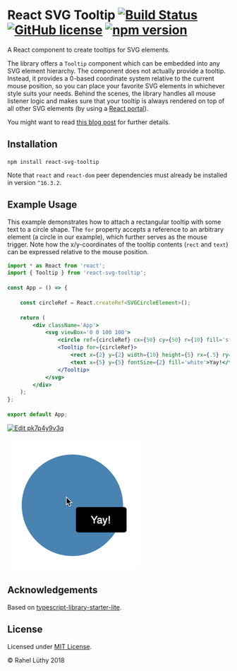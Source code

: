 # React SVG Tooltip [![Build Status](https://travis-ci.org/fhnw-stec/stec-recorder.svg?branch=master)](https://travis-ci.org/netzwerg/react-svg-tooltip) [![GitHub license](https://img.shields.io/badge/license-MIT-blue.svg)](https://github.com/facebook/react/blob/master/LICENSE) [![npm version](https://img.shields.io/npm/v/react-svg-tooltip.svg?style=flat)](https://www.npmjs.com/package/react-svg-tooltip)

A React component to create tooltips for SVG elements.

The library offers a `Tooltip` component which can be embedded into any SVG element hierarchy.
The component does not actually provide a tooltip.
Instead, it provides a 0-based coordinate system relative to the current mouse position, so you can place your favorite SVG elements in whichever style suits your needs.
Behind the scenes, the library handles all mouse listener logic and makes sure that your tooltip is always rendered on top of all other SVG elements (by using a [React portal](https://reactjs.org/docs/portals.html)).

You might want to read [this blog post](https://netzwerg.ch/blog/2018/05/24/react-svg-tooltips/) for further details.

## Installation

`npm install react-svg-tooltip`

Note that `react` and `react-dom` peer dependencies must already be installed in version `^16.3.2`.

## Example Usage

This example demonstrates how to attach a rectangular tooltip with some text to a circle shape.
The `for` property accepts a reference to an arbitrary element (a circle in our example), which further serves as the mouse trigger.
Note how the x/y-coordinates of the tooltip contents (`rect` and `text`) can be expressed relative to the mouse position. 

```jsx
import * as React from 'react';
import { Tooltip } from 'react-svg-tooltip';

const App = () => {

    const circleRef = React.createRef<SVGCircleElement>();

    return (
        <div className='App'>
            <svg viewBox='0 0 100 100'>
                <circle ref={circleRef} cx={50} cy={50} r={10} fill='steelblue'/>
                <Tooltip for={circleRef}>
                    <rect x={2} y={2} width={10} height={5} rx={.5} ry={.5} fill='black'/>
                    <text x={5} y={5} fontSize={2} fill='white'>Yay!</text>
                </Tooltip>
            </svg>
        </div>
    );
};

export default App;
```

[![Edit pk7p4y9v3q](https://codesandbox.io/static/img/play-codesandbox.svg)](https://codesandbox.io/s/pk7p4y9v3q)

![Example Usage](screenshot.png)

## Acknowledgements

Based on [typescript-library-starter-lite](https://github.com/tonysneed/typescript-library-starter-lite.git).

## License

Licensed under [MIT License](LICENSE).

&copy; Rahel Lüthy 2018
